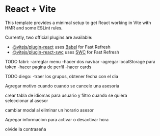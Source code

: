 # React + Vite

This template provides a minimal setup to get React working in Vite with HMR and some ESLint rules.

Currently, two official plugins are available:

- [@vitejs/plugin-react](https://github.com/vitejs/vite-plugin-react/blob/main/packages/plugin-react/README.md) uses [Babel](https://babeljs.io/) for Fast Refresh
- [@vitejs/plugin-react-swc](https://github.com/vitejs/vite-plugin-react-swc) uses [SWC](https://swc.rs/) for Fast Refresh


TODO fabri:
-arreglar menu
-hacer dos navbar
-agregar localStorage para token
-hacer pagina de perfil
-hacer cards

TODO diego:
-traer los grupos, obtener fecha con el dia



Agregar motivo cuando cuando se cancele una asesoria

crear tabla de idiomas para usuario y filtro cuando se quiera seleccionar al asesor

cambiar modal al eliminar un horario asesor


Agregar informacion para activar o desactivar hora

olvide la contraseña